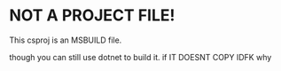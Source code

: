 # NOT A PROJECT FILE!
This csproj is an MSBUILD file.

though you can still use dotnet to build it. if IT DOESNT COPY IDFK why